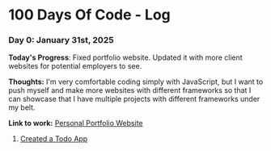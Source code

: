 # 100 Days Of Code - Log

### Day 0: January 31st, 2025 

**Today's Progress**: Fixed portfolio website. Updated it with more client websites for potential employers to see. 

**Thoughts:** I'm very comfortable coding simply with JavaScript, but I want to push myself and make more websites with different frameworks so that I can showcase that I have multiple projects with different frameworks under my belt. 

**Link to work:** 
[Personal Portfolio Website](https://kywebb.netlify.app)
1. [Created a Todo App](https://learnjavascript.online/app.html?id=1668)
